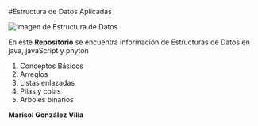 #Estructura de Datos Aplicadas

![Imagen de Estructura de Datos](./img/img.avif)

En este **Repositorio** se encuentra 
información de Estructuras de Datos en
java, javaScript y phyton

1. Conceptos Básicos
2. Arreglos
3. Listas enlazadas
4. Pilas y colas
5. Arboles binarios

**Marisol González Villa**
